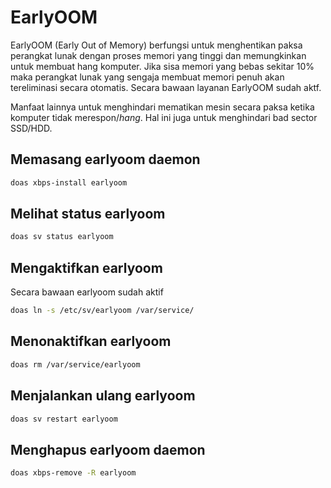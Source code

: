 # EarlyOOM

EarlyOOM (Early Out of Memory) berfungsi untuk menghentikan paksa perangkat lunak dengan proses memori yang tinggi dan memungkinkan untuk membuat hang komputer. Jika sisa memori yang bebas sekitar 10% maka perangkat lunak yang sengaja membuat memori penuh akan tereliminasi secara otomatis. Secara bawaan layanan EarlyOOM sudah aktf.

Manfaat lainnya untuk menghindari mematikan mesin secara paksa ketika komputer tidak merespon/_hang_. Hal ini juga untuk menghindari bad sector SSD/HDD.

## Memasang earlyoom daemon

```sh
doas xbps-install earlyoom
```

## Melihat status earlyoom

```sh
doas sv status earlyoom
```

## Mengaktifkan earlyoom

Secara bawaan earlyoom sudah aktif

```sh
doas ln -s /etc/sv/earlyoom /var/service/
```

## Menonaktifkan earlyoom

```sh
doas rm /var/service/earlyoom
```

## Menjalankan ulang earlyoom

```sh
doas sv restart earlyoom
```

## Menghapus earlyoom daemon

```sh
doas xbps-remove -R earlyoom
```
